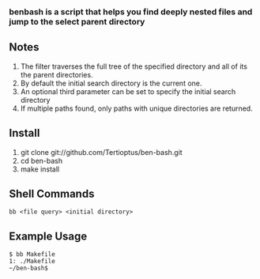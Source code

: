 ### benbash is a script that helps you find deeply nested files and jump to the select parent directory

##  Notes

1. The filter traverses the full tree of the specified directory and all of its the parent directories. 
2. By default the initial search directory is the current one.
2. An optional third parameter can be set to specify the initial search directory
3. If multiple paths found, only paths with unique directories are returned.

## Install

1. git clone git://github.com/Tertioptus/ben-bash.git
2. cd ben-bash
3. make install

## Shell Commands

	bb <file query> <initial directory>

## Example Usage

	$ bb Makefile
	1: ./Makefile
	~/ben-bash$	
    
